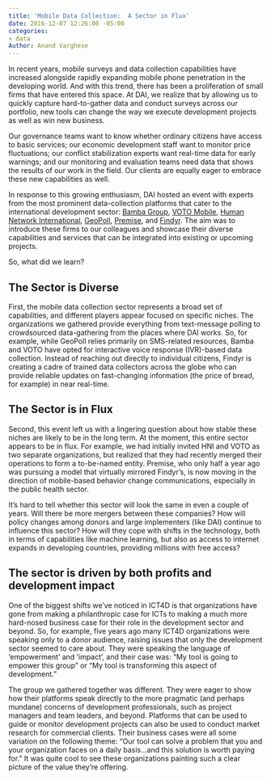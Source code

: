 ```yaml
---
title: 'Mobile Data Collection:  A Sector in Flux'
date: 2016-12-07 12:26:00 -05:00
categories:
- data
Author: Anand Varghese
---
```


In recent years, mobile surveys and data collection capabilities have increased alongside rapidly expanding mobile phone penetration in the developing world. And with this trend, there has been a proliferation of small firms that have entered this space. At DAI, we realize that by allowing us to quickly capture hard-to-gather data and conduct surveys across our portfolio, new tools can change the way we execute development projects as well as win new business.
 
Our governance teams want to know whether ordinary citizens have access to basic services; our economic development staff want to monitor price fluctuations; our conflict stabilization experts want real-time data for early warnings; and our monitoring and evaluation teams need data that shows the results of our work in the field. Our clients are equally eager to embrace these new capabilities as well. 

In response to this growing enthusiasm, DAI hosted an event with experts from the most prominent data-collection platforms that cater to the international development sector: [Bamba Group](http://bambagroup.com/homepageV2.php), [VOTO Mobile](https://votomobile.org/), [Human Network International](http://hni.org/), [GeoPoll](https://research.geopoll.com/), [Premise](https://www.premise.com/), and [Findyr](https://www.findyr.com/). The aim was to introduce these firms to our colleagues and showcase their diverse capabilities and services that can be integrated into existing or upcoming projects. 

So, what did we learn?

## The Sector is Diverse

First, the mobile data collection sector represents a broad set of capabilities, and different players appear focused on specific niches. The organizations we gathered provide everything from text-message polling to crowdsourced data-gathering from the places where DAI works. So, for example, while GeoPoll relies primarily on SMS-related resources, Bamba and VOTO have opted for interactive voice response (IVR)-based data collection. Instead of reaching out directly to individual citizens, Findyr is creating a cadre of trained data collectors across the globe who can provide reliable updates on fast-changing information (the price of bread, for example) in near real-time. 

## The Sector is in Flux

Second, this event left us with a lingering question about how stable these niches are likely to be in the long term. At the moment, this entire sector appears to be in flux. For example, we had initially invited HNI and VOTO as two separate organizations, but realized that they had recently merged their operations to form a to-be-named entity. Premise, who only half a year ago was pursuing a model that virtually mirrored Findyr’s, is now moving in the direction of mobile-based behavior change communications, especially in the public health sector.
 
It’s hard to tell whether this sector will look the same in even a couple of years. Will there be more mergers between these companies? How will policy changes among donors and large implementers (like DAI) continue to influence this sector? How will they cope with shifts in the technology, both in terms of capabilities like machine learning, but also as access to internet expands in developing countries, providing millions with free access?

## The sector is driven by both profits and development impact

One of the biggest shifts we’ve noticed in ICT4D is that organizations have gone from making a philanthropic case for ICTs to making a much more hard-nosed business case for their role in the development sector and beyond. So, for example, five years ago many ICT4D organizations were speaking only to a donor audience, raising issues that only the development sector seemed to care about. They were speaking the language of ‘empowerment’ and ‘impact’, and their case was: “My tool is going to empower this group” or “My tool is transforming this aspect of development.” 

The group we gathered together was different. They were eager to show how their platforms speak directly to the more pragmatic (and perhaps mundane) concerns of development professionals, such as project managers and team leaders, and beyond. Platforms that can be used to guide or monitor development projects can also be used to conduct market research for commercial clients. Their business cases were all some variation on the following theme: “Our tool can solve a problem that you and your organization faces on a daily basis…and this solution is worth paying for.” It was quite cool to see these organizations painting such a clear picture of the value they’re offering.

